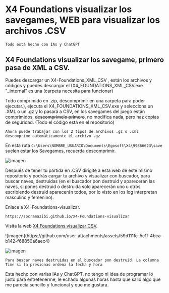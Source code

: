 # X4 Foundations visualizar los savegames, WEB para visualizar los archivos .CSV

```Todo está hecho con IAs y ChatGPT```

## X4 Foundations visualizar los savegame, primero pasa de XML a CSV.

Puedes descargar un X4-Foundations_XML_CSV , están los archivos y códigos y puedes descargar el (X4_FOUNDATIONS_XML_CSV.exe "_internal" es una (carpeta necesita para funcionar)

Todo comprimido en .zip, descomprimir en una carpeta para poder ejecutar.), ejecuta el X4_FOUNDATIONS_XML_CSV.exe y selecciona un .XML o un .gz y lo pasará a CSV, en los savegames del juego están comprimidos, ~~descomprímelo primero~~, no modifica nada,
pero haz copias de seguridad. (Todo el código está en el repositorio)

``` Ahora puede trabajar con los 2 tipos de archivos .gz o .xml descomprime automáticamente él archivo .gz ```

En esta ruta ```C:\Users\NOMBRE_USUARIO\Documents\Egosoft\X4\99866623\save``` suelen estar los Savegames, recuerda descomprimir.

![imagen](https://github.com/user-attachments/assets/782aa275-5ed8-44e1-bded-9029851bb77c)



Después de tener tu partida en .CSV dirigite a esta web de este mismo repositorio y podrás cargar tu archivo y visualizar con buscador, para buscar naves, destruidas (en el buscador pon destruid y aparecerán las naves, si pones destruid o destruida solo aparecerán uno u otros escribiendo destruid aparecerán todos, por lo visto en los log interpretan masculino y femenino).

Enlace a X4-Foundations-visualizar.

```https://socramazibi.github.io/X4-Foundations-visualizar```
<p>Visita la web <a href="https://socramazibi.github.io/X4-Foundations-visualizar/" target="_blank" rel="noopener noreferrer">X4 Foundations visualizar CSV</a>.</p>
![imagen](https://github.com/user-attachments/assets/59d111fc-5c1f-4bca-b142-f68850a6aec4)

![imagen](https://github.com/user-attachments/assets/a2ff9baa-6bf9-4565-991e-77240074b613)

```Para buscar naves destruidas en el buscador pon destruid. La columna Time si la presionas ordena la fecha y hora```


Esta hecho con varias IAs y ChatGPT, no tengo ni idea de programar lo justo para entretenerme, le echado algunas horas hasta que salió algo que me parecía sencillo y funcional y que me gustara.
